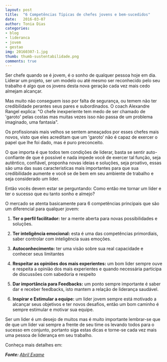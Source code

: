 ```yaml
---
layout: post
title:  "6 Competências Típicas de chefes jovens e bem-sucedidos"
date:   2016-03-07
author: Tonia Dias
categories: 
- blog
- lideranca
- jovem
- gestao
img: 20160307-1.jpg
thumb: thumb-sustentabilidade.png
comments: true
---
```

Ser chefe quando se é jovem, é o sonho de qualquer pessoa hoje em dia. Liderar um projeto, ser um modelo ou até mesmo ser reconhecido pelo seu trabalho é algo que os jovens desta nova geração cada vez mais cedo almejam alcançar.<!--more-->

Mas muito não conseguem isso por falta de segurança, ou temem não ter credibilidade perantes seus pares e subordinados. O coach Alexandre Rangel explica: "O chefe inexperiente tem medo de ser chamado de 'garoto' pelas costas mas muitas vezes isso não passa de um problema imaginado, uma fantasia".

Os profissionais mais velhos se sentem ameaçados por esses chefes mais novos, visto que eles acreditam que um 'garoto' não é capaz de exercer o papel que lhe foi dado, mas é puro preconceito.

O que importa é que todos tem condições de liderar, basta se sentir auto-confiante de que é possível e nada impede você de exercer tal função, seja autêntico, confiável, proponha novas ideias e soluções, seja proativo, essas são uma das suas caracteristicas mais importantes para que sua credibilidade aumente e você se de bem em seu ambiente de trabalho e seja considerado um lider. 

Então vocês devem estar se perguntando: Como então me tornar um líder e ter o sucesso que eu tanto sonho e almejo? 

O mercado se atenta basicamente para 6 competências principais que são um diferencial para qualquer jovem:

1) <b>Ter o perfil facilitador:</b> ter a mente aberta para novas possibilidades e soluções.

2) <b>Ter inteligência emocional:</b> esta é uma das competências primordiais, saber controlar com inteligência suas emoções.

3) <b>Autoconhecimento:</b> ter uma visão sobre sua real capacidade e conhecer seus limitantes

4) <b>Respeitar as opiniões dos mais experientes:</b> um bom lider sempre ouve e respeita a opinião dos mais experientes e quando necessária participa de discussões com sabedoria e respeito

5) <b>Dar importância para Feedbacks:</b> um ponto sempre importante é saber dar e receber feedbacks, isto mantem a relação de liderança saudável.

6) <b>Inspirar e Estimular a equipe:</b> um lider jovem sempre está motivado a alcançar seus objetivos e ter novos desafios, então um bom caminho é sempre estimular e motivar sua equipe.

Ser um lider é um desejo de muitos mas é muito importante lembrar-se que de que um lider vai sempre a frente de seu time os levando todos para o sucesso em conjunto, portanto siga estas dicas e torne-se cada vez mais uma pessoa de liderança em seu trabalho.

Conheça mais detalhes em:

<i><b>Fonte: </b><a href="http://exame.abril.com.br/carreira/noticias/6-competencias-tipicas-dos-chefes-jovens-e-bem-sucedidos">Abril Exame</a></i>
